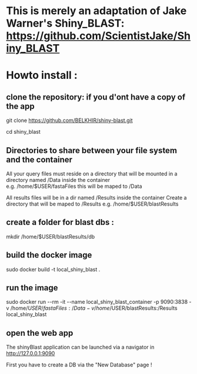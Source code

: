# This is merely an adaptation of Jake Warner's Shiny_BLAST: https://github.com/ScientistJake/Shiny_BLAST
 
# Howto install :

## clone the repository: if you d'ont have a copy of the app

git clone https://github.com/BELKHIR/shiny-blast.git

cd shiny_blast

## Directories to share between your file system and the container

All your query files must reside on a directory that will be mounted in a directory named /Data inside the container  
e.g. /home/$USER/fastaFiles this will be maped to /Data

All results files will be in a dir named /Results inside the container
Create a directory that will be maped to /Results 
e.g. /home/$USER/blastResults

## create a folder for blast dbs :
mkdir /home/$USER/blastResults/db

## build the docker image
sudo docker build  -t local_shiny_blast .

## run the image
sudo docker run --rm -it --name local_shiny_blast_container -p 9090:3838 -v /home/$USER/fastaFiles:/Data -v /home/$USER/blastResults:/Results local_shiny_blast 

## open the web app
 
The shinyBlast application can be launched via a navigator in http://127.0.0.1:9090

First you have to create a DB via the "New Database" page !
